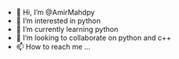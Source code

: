 - 👋 Hi, I’m @AmirMahdpy
- 👀 I’m interested in python
- 🌱 I’m currently learning python
- 💞️ I’m looking to collaborate on python and c++
- 📫 How to reach me ...

<!---
AmirMahdpy/AmirMahdpy is a ✨ special ✨ repository because its `README.md` (this file) appears on your GitHub profile.
You can click the Preview link to take a look at your changes.
--->

